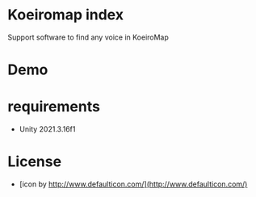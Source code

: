 # Koeiromap index

Support software to find any voice in KoeiroMap

# Demo

# requirements
* Unity 2021.3.16f1

# License
* [icon by http://www.defaulticon.com/](http://www.defaulticon.com/)